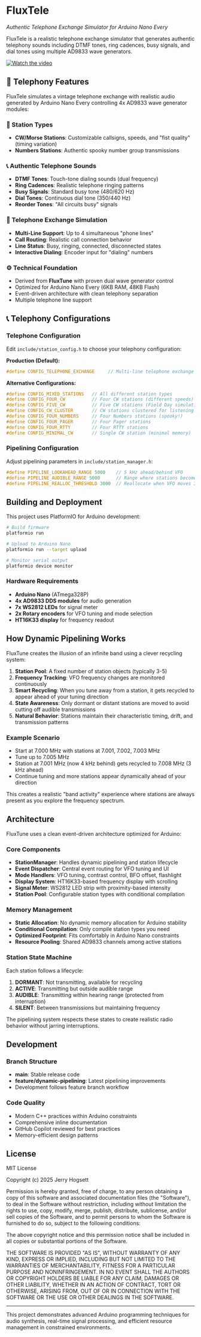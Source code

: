 # FluxTele
*Authentic Telephone Exchange Simulator for Arduino Nano Every*

FluxTele is a realistic telephone exchange simulator that generates authentic telephony sounds including DTMF tones, ring cadences, busy signals, and dial tones using multiple AD9833 wave generators.

[![Watch the video](https://img.youtube.com/vi/2PkQ_C-Jvhc/maxresdefault.jpg)](https://youtube.com/shorts/2PkQ_C-Jvhc)

## 🎯 Telephony Features

FluxTele simulates a vintage telephone exchange with realistic audio generated by Arduino Nano Every controlling 4x AD9833 wave generator modules:

### 🚀 Station Types
- **CW/Morse Stations**: Customizable callsigns, speeds, and "fist quality" (timing variation)
- **Numbers Stations**: Authentic spooky number group transmissions  
### 📞 Authentic Telephone Sounds
- **DTMF Tones**: Touch-tone dialing sounds (dual frequency)
- **Ring Cadences**: Realistic telephone ringing patterns  
- **Busy Signals**: Standard busy tone (480/620 Hz)
- **Dial Tones**: Continuous dial tone (350/440 Hz)
- **Reorder Tones**: "All circuits busy" signals

### 🏢 Telephone Exchange Simulation
- **Multi-Line Support**: Up to 4 simultaneous "phone lines"
- **Call Routing**: Realistic call connection behavior
- **Line Status**: Busy, ringing, connected, disconnected states
- **Interactive Dialing**: Encoder input for "dialing" numbers

### ⚙️ Technical Foundation
- Derived from **FluxTune** with proven dual wave generator control
- Optimized for Arduino Nano Every (6KB RAM, 48KB Flash)
- Event-driven architecture with clean telephony separation
- Multiple telephone line support

## 📞 Telephony Configurations

### Telephone Configuration
Edit `include/station_config.h` to choose your telephony configuration:

**Production (Default):**
```cpp
#define CONFIG_TELEPHONE_EXCHANGE     // Multi-line telephone exchange simulation
```

**Alternative Configurations:**
```cpp
#define CONFIG_MIXED_STATIONS   // All different station types
#define CONFIG_FOUR_CW          // Four CW stations (different speeds)  
#define CONFIG_FIVE_CW          // Five CW stations (Field Day simulation)
#define CONFIG_CW_CLUSTER       // CW stations clustered for listening pleasure
#define CONFIG_FOUR_NUMBERS     // Four Numbers stations (spooky!)
#define CONFIG_FOUR_PAGER       // Four Pager stations
#define CONFIG_FOUR_RTTY        // Four RTTY stations
#define CONFIG_MINIMAL_CW       // Single CW station (minimal memory)
```

### Pipelining Configuration
Adjust pipelining parameters in `include/station_manager.h`:

```cpp
#define PIPELINE_LOOKAHEAD_RANGE 5000    // 5 kHz ahead/behind VFO
#define PIPELINE_AUDIBLE_RANGE 5000      // Range where stations become audible  
#define PIPELINE_REALLOC_THRESHOLD 3000  // Reallocate when VFO moves 3 kHz
```

## Building and Deployment

This project uses PlatformIO for Arduino development:

```bash
# Build firmware
platformio run

# Upload to Arduino Nano
platformio run --target upload

# Monitor serial output  
platformio device monitor
```

### Hardware Requirements
- **Arduino Nano** (ATmega328P)
- **4x AD9833 DDS modules** for audio generation
- **7x WS2812 LEDs** for signal meter
- **2x Rotary encoders** for VFO tuning and mode selection
- **HT16K33 display** for frequency readout

## How Dynamic Pipelining Works

FluxTune creates the illusion of an infinite band using a clever recycling system:

1. **Station Pool**: A fixed number of station objects (typically 3-5)
2. **Frequency Tracking**: VFO frequency changes are monitored continuously  
3. **Smart Recycling**: When you tune away from a station, it gets recycled to appear ahead of your tuning direction
4. **State Awareness**: Only dormant or distant stations are moved to avoid cutting off audible transmissions
5. **Natural Behavior**: Stations maintain their characteristic timing, drift, and transmission patterns

### Example Scenario
- Start at 7.000 MHz with stations at 7.001, 7.002, 7.003 MHz
- Tune up to 7.005 MHz  
- Station at 7.001 MHz (now 4 kHz behind) gets recycled to 7.008 MHz (3 kHz ahead)
- Continue tuning and more stations appear dynamically ahead of your direction

This creates a realistic "band activity" experience where stations are always present as you explore the frequency spectrum.

## Architecture

FluxTune uses a clean event-driven architecture optimized for Arduino:

### Core Components
- **StationManager**: Handles dynamic pipelining and station lifecycle
- **Event Dispatcher**: Central event routing for VFO tuning and UI
- **Mode Handlers**: VFO tuning, contrast control, BFO offset, flashlight
- **Display System**: HT16K33-based frequency display with scrolling
- **Signal Meter**: WS2812 LED strip with proximity-based intensity
- **Station Pool**: Configurable station types with conditional compilation

### Memory Management
- **Static Allocation**: No dynamic memory allocation for Arduino stability
- **Conditional Compilation**: Only compile station types you need
- **Optimized Footprint**: Fits comfortably in Arduino Nano constraints
- **Resource Pooling**: Shared AD9833 channels among active stations

### Station State Machine
Each station follows a lifecycle:
1. **DORMANT**: Not transmitting, available for recycling
2. **ACTIVE**: Transmitting but outside audible range
3. **AUDIBLE**: Transmitting within hearing range (protected from interruption)
4. **SILENT**: Between transmissions but maintaining frequency

The pipelining system respects these states to create realistic radio behavior without jarring interruptions.

## Development

### Branch Structure
- **main**: Stable release code
- **feature/dynamic-pipelining**: Latest pipelining improvements
- Development follows feature branch workflow

### Code Quality
- Modern C++ practices within Arduino constraints
- Comprehensive inline documentation
- GitHub Copilot reviewed for best practices
- Memory-efficient design patterns

## License

MIT License

Copyright (c) 2025 Jerry Hogsett

Permission is hereby granted, free of charge, to any person obtaining a copy
of this software and associated documentation files (the "Software"), to deal
in the Software without restriction, including without limitation the rights
to use, copy, modify, merge, publish, distribute, sublicense, and/or sell
copies of the Software, and to permit persons to whom the Software is
furnished to do so, subject to the following conditions:

The above copyright notice and this permission notice shall be included in all
copies or substantial portions of the Software.

THE SOFTWARE IS PROVIDED "AS IS", WITHOUT WARRANTY OF ANY KIND, EXPRESS OR
IMPLIED, INCLUDING BUT NOT LIMITED TO THE WARRANTIES OF MERCHANTABILITY,
FITNESS FOR A PARTICULAR PURPOSE AND NONINFRINGEMENT. IN NO EVENT SHALL THE
AUTHORS OR COPYRIGHT HOLDERS BE LIABLE FOR ANY CLAIM, DAMAGES OR OTHER
LIABILITY, WHETHER IN AN ACTION OF CONTRACT, TORT OR OTHERWISE, ARISING FROM,
OUT OF OR IN CONNECTION WITH THE SOFTWARE OR THE USE OR OTHER DEALINGS IN THE
SOFTWARE.

---

This project demonstrates advanced Arduino programming techniques for audio synthesis, real-time signal processing, and efficient resource management in constrained environments.
